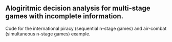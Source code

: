 ## Alogiritmic decision analysis for multi-stage games with incomplete information.

Code for the international piracy (sequential n-stage games) and air-combat (simultaneous n-stage games) example.

